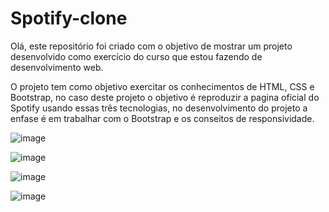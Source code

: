 # Spotify-clone
Olá, este repositório foi criado com o objetivo de mostrar um projeto desenvolvido como exercício do curso que estou fazendo de desenvolvimento web.

O projeto tem como objetivo exercitar os conhecimentos de HTML, CSS e Bootstrap, no caso deste projeto o objetivo é reproduzir a pagina oficial do Spotify usando essas
três tecnologias, no desenvolvimento do projeto a enfase é em trabalhar com o Bootstrap e os conseitos de responsividade.






![image](https://user-images.githubusercontent.com/112902404/228841041-86be976c-6c6d-4384-bde0-0caee59045b8.png)


![image](https://user-images.githubusercontent.com/112902404/228841653-dc0d29c3-14b3-41ab-bd91-c33c25f4c646.png)




![image](https://user-images.githubusercontent.com/112902404/228841744-c62d0a31-1fbd-406d-bf90-6070befed05b.png)




![image](https://user-images.githubusercontent.com/112902404/228842277-c354be1b-f339-4ace-8993-30272b3d2456.png)
